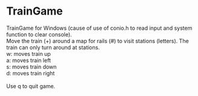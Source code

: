 # TrainGame

TrainGame for Windows (cause of use of conio.h to read input and system function to clear console). <br />
Move the train (+) around a map for rails (#) to visit stations (letters). The train can only turn around at stations. <br />
w: moves train up <br />
a: moves train left <br />
s: moves train down <br />
d: moves train right <br />
<br />
Use q to quit game.<br />